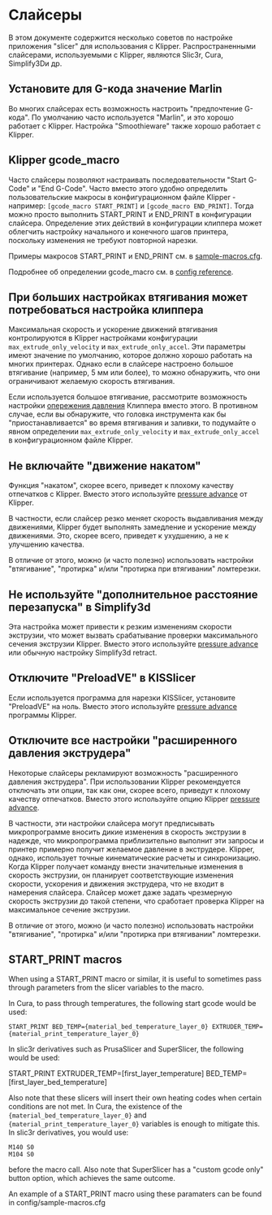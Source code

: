 # Слайсеры

В этом документе содержится несколько советов по настройке приложения "slicer" для использования с Klipper. Распространенными слайсерами, используемыми с Klipper, являются Slic3r, Cura, Simplify3Dи др.

## Установите для G-кода значение Marlin

Во многих слайсерах есть возможность настроить "предпочтение G-кода". По умолчанию часто используется "Marlin", и это хорошо работает с Klipper. Настройка "Smoothieware" также хорошо работает с Klipper.

## Klipper gcode_macro

Часто слайсеры позволяют настраивать последовательности "Start G-Code" и "End G-Code". Часто вместо этого удобно определить пользовательские макросы в конфигурационном файле Klipper - например: `[gcode_macro START_PRINT]` и `[gcode_macro END_PRINT]`. Тогда можно просто выполнить START_PRINT и END_PRINT в конфигурации слайсера. Определение этих действий в конфигурации клиппера может облегчить настройку начального и конечного шагов принтера, поскольку изменения не требуют повторной нарезки.

Примеры макросов START_PRINT и END_PRINT см. в [sample-macros.cfg](../config/sample-macros.cfg).

Подробнее об определении gcode_macro см. в [config reference](Config_Reference.md#gcode_macro).

## При больших настройках втягивания может потребоваться настройка клиппера

Максимальная скорость и ускорение движений втягивания контролируются в Klipper настройками конфигурации `max_extrude_only_velocity` и `max_extrude_only_accel`. Эти параметры имеют значение по умолчанию, которое должно хорошо работать на многих принтерах. Однако если в слайсере настроено большое втягивание (например, 5 мм или более), то можно обнаружить, что они ограничивают желаемую скорость втягивания.

Если используется большое втягивание, рассмотрите возможность настройки [опережения давления](Pressure_Advance.md) Клиппера вместо этого. В противном случае, если вы обнаружите, что головка инструмента как бы "приостанавливается" во время втягивания и заливки, то подумайте о явном определении `max_extrude_only_velocity` и `max_extrude_only_accel` в конфигурационном файле Klipper.

## Не включайте "движение накатом"

Функция "накатом", скорее всего, приведет к плохому качеству отпечатков с Klipper. Вместо этого используйте [pressure advance](Pressure_Advance.md) от Klipper.

В частности, если слайсер резко меняет скорость выдавливания между движениями, Klipper будет выполнять замедление и ускорение между движениями. Это, скорее всего, приведет к ухудшению, а не к улучшению качества.

В отличие от этого, можно (и часто полезно) использовать настройки "втягивание", "протирка" и/или "протирка при втягивании" ломтерезки.

## Не используйте "дополнительное расстояние перезапуска" в Simplify3d

Эта настройка может привести к резким изменениям скорости экструзии, что может вызвать срабатывание проверки максимального сечения экструзии Klipper. Вместо этого используйте [pressure advance](Pressure_Advance.md) или обычную настройку Simplify3d retract.

## Отключите "PreloadVE" в KISSlicer

Если используется программа для нарезки KISSlicer, установите "PreloadVE" на ноль. Вместо этого используйте [pressure advance](Pressure_Advance.md) программы Klipper.

## Отключите все настройки "расширенного давления экструдера"

Некоторые слайсеры рекламируют возможность "расширенного давления экструдера". При использовании Klipper рекомендуется отключать эти опции, так как они, скорее всего, приведут к плохому качеству отпечатков. Вместо этого используйте опцию Klipper [pressure advance](Pressure_Advance.md).

В частности, эти настройки слайсера могут предписывать микропрограмме вносить дикие изменения в скорость экструзии в надежде, что микропрограмма приблизительно выполнит эти запросы и принтер примерно получит желаемое давление в экструдере. Klipper, однако, использует точные кинематические расчеты и синхронизацию. Когда Klipper получает команду внести значительные изменения в скорость экструзии, он планирует соответствующие изменения скорости, ускорения и движения экструдера, что не входит в намерения слайсера. Слайсер может даже задать чрезмерную скорость экструзии до такой степени, что сработает проверка Klipper на максимальное сечение экструзии.

В отличие от этого, можно (и часто полезно) использовать настройки "втягивание", "протирка" и/или "протирка при втягивании" ломтерезки.

## START_PRINT macros

When using a START_PRINT macro or similar, it is useful to sometimes pass through parameters from the slicer variables to the macro.

In Cura, to pass through temperatures, the following start gcode would be used:

```
START_PRINT BED_TEMP={material_bed_temperature_layer_0} EXTRUDER_TEMP={material_print_temperature_layer_0}
```

In slic3r derivatives such as PrusaSlicer and SuperSlicer, the following would be used:

START_PRINT EXTRUDER_TEMP=[first_layer_temperature] BED_TEMP=[first_layer_bed_temperature]

Also note that these slicers will insert their own heating codes when certain conditions are not met. In Cura, the existence of the `{material_bed_temperature_layer_0}` and `{material_print_temperature_layer_0}` variables is enough to mitigate this. In slic3r derivatives, you would use:

```
M140 S0
M104 S0
```

before the macro call. Also note that SuperSlicer has a "custom gcode only" button option, which achieves the same outcome.

An example of a START_PRINT macro using these paramaters can be found in config/sample-macros.cfg
